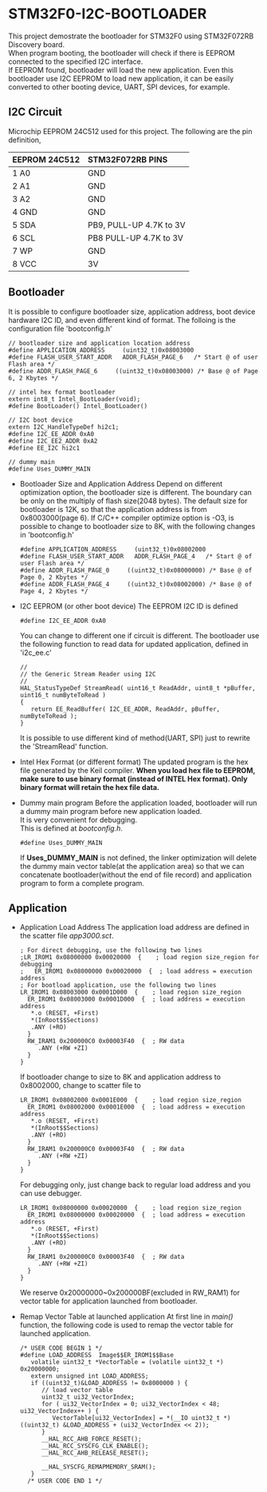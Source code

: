 # STM32F0-I2C-BOOTLOADER
   This project demostrate the bootloader for STM32F0 using STM32F072RB Discovery board.  
When program booting, the bootloader will check if there is EEPROM connected to the specified I2C interface.  
If EEPROM found, bootloader will load the new application.
   Even this bootloader use I2C EEPROM to load new application, it can be easily converted to other booting device, 
UART, SPI devices, for example.  
   
## I2C Circuit

Microchip EEPROM 24C512 used for this project. The following are the pin definition,


| EEPROM 24C512 | STM32F072RB PINS | 
|:--------------|:-----------------|
| 1  A0         | GND |
| 2  A1         | GND |
| 3  A2         | GND |
| 4  GND        | GND |
| 5  SDA        | PB9, PULL-UP 4.7K to 3V |
| 6  SCL        | PB8 PULL-UP 4.7K to 3V  |
| 7  WP         | GND |
| 8  VCC        | 3V  |

## Bootloader
   It is possible to configure bootloader size, application address, boot device hardware I2C ID, 
and even different kind of format.
The folloing is the configuration file 'bootconfig.h'

~~~~
// bootloader size and application location address
#define APPLICATION_ADDRESS     (uint32_t)0x08003000
#define FLASH_USER_START_ADDR   ADDR_FLASH_PAGE_6   /* Start @ of user Flash area */
#define ADDR_FLASH_PAGE_6     ((uint32_t)0x08003000) /* Base @ of Page 6, 2 Kbytes */

// intel hex format bootloader
extern int8_t Intel_BootLoader(void);
#define BootLoader() Intel_BootLoader()

// I2C boot device
extern I2C_HandleTypeDef hi2c1;
#define I2C_EE_ADDR 0xA0
#define I2C_EE2_ADDR 0xA2
#define EE_I2C hi2c1

// dummy main
#define Uses_DUMMY_MAIN

~~~~

* Bootloader Size and Application Address 
   Depend on different optimization option, the bootloader size is different.  The boundary can be only on the 
   multiply of flash size(2048 bytes).  The default size for bootloader is 12K, so that the application address is from 0x8003000(page 6).
   If C/C++ compiler optimize option is -O3, is possible to change to bootloader size to 8K, with the following changes in 'bootconfig.h'
   ~~~~
   #define APPLICATION_ADDRESS     (uint32_t)0x08002000
   #define FLASH_USER_START_ADDR   ADDR_FLASH_PAGE_4   /* Start @ of user Flash area */
   #define ADDR_FLASH_PAGE_0     ((uint32_t)0x08000000) /* Base @ of Page 0, 2 Kbytes */
   #define ADDR_FLASH_PAGE_4     ((uint32_t)0x08002000) /* Base @ of Page 4, 2 Kbytes */
   ~~~~

* I2C EEPROM (or other boot device)
   The EEPROM I2C ID is defined 
   ~~~~
   #define I2C_EE_ADDR 0xA0
   ~~~~
   You can change to different one if circuit is different.  The bootloader use the following function to read data for updated application, 
   defined in 'i2c_ee.c'
   ~~~
   //
   // the Generic Stream Reader using I2C
   //
   HAL_StatusTypeDef StreamRead( uint16_t ReadAddr, uint8_t *pBuffer, uint16_t numByteToRead ) 
   {
      return EE_ReadBuffer( I2C_EE_ADDR, ReadAddr, pBuffer, numByteToRead );
   }   
   ~~~
   It is possible to use different kind of method(UART, SPI) just to rewrite the 'StreamRead' function.  

* Intel Hex Format (or different format)
   The updated program is the hex file generated by the Keil compiler. 
   **When you load hex file to EEPROM, make sure to use binary format
   (instead of INTEL Hex format). Only binary format will retain the hex file data.**
   

* Dummy main program
   Before the application loaded, bootloader will run a dummy main program before new application loaded.  
   It is very convenient for debugging.  
   This is defined at *bootconfig.h*.
   ~~~~
   #define Uses_DUMMY_MAIN
   ~~~~
   If **Uses_DUMMY_MAIN** is not defined, the linker optimization will delete the dummy main vector table(at the application area) 
   so that we can concatenate bootloader(without the end of file record) and application program to form a complete program.

## Application 
* Application Load Address
   The application load address are defined in the scatter file *app3000.sct*.
   ~~~~
   ; For direct debugging, use the following two lines  
   ;LR_IROM1 0x08000000 0x00020000  {    ; load region size_region for debugging
   ;   ER_IROM1 0x08000000 0x00020000  {  ; load address = execution address
   ; For bootload application, use the following two lines
   LR_IROM1 0x08003000 0x0001D000  {    ; load region size_region
     ER_IROM1 0x08003000 0x0001D000  {  ; load address = execution address
      *.o (RESET, +First)
      *(InRoot$$Sections)
      .ANY (+RO)
     }
     RW_IRAM1 0x200000C0 0x00003F40  {  ; RW data
        .ANY (+RW +ZI)
     }
   }
   ~~~~
   If bootloader change to size to 8K and application address to 0x8002000, change to scatter file to 
   ~~~~
   LR_IROM1 0x08002000 0x0001E000  {    ; load region size_region
     ER_IROM1 0x08002000 0x0001E000  {  ; load address = execution address
      *.o (RESET, +First)
      *(InRoot$$Sections)
      .ANY (+RO)
     }
     RW_IRAM1 0x200000C0 0x00003F40  {  ; RW data
        .ANY (+RW +ZI)
     }
   }
   ~~~~
   For debugging only, just change back to regular load address and you can use debugger.
   ~~~~
   LR_IROM1 0x08000000 0x00020000  {    ; load region size_region
     ER_IROM1 0x08000000 0x00020000  {  ; load address = execution address
      *.o (RESET, +First)
      *(InRoot$$Sections)
      .ANY (+RO)
     }
     RW_IRAM1 0x200000C0 0x00003F40  {  ; RW data
        .ANY (+RW +ZI)
     }
   }
   ~~~~
   We reserve 0x20000000~0x200000BF(excluded in RW_RAM1) for vector table for application launched from bootloader.
   
*  Remap Vector Table at launched application
   At first line in *main()* function, the following code is used to remap the vector table for launched application.
   ~~~~
   /* USER CODE BEGIN 1 */
   #define LOAD_ADDRESS  Image$$ER_IROM1$$Base   
      volatile uint32_t *VectorTable = (volatile uint32_t *) 0x20000000;
      extern unsigned int LOAD_ADDRESS;
      if ((uint32_t)&LOAD_ADDRESS != 0x8000000 ) {
         // load vector table
         uint32_t ui32_VectorIndex;
         for ( ui32_VectorIndex = 0; ui32_VectorIndex < 48; ui32_VectorIndex++ ) {
            VectorTable[ui32_VectorIndex] = *(__IO uint32_t *) ((uint32_t) &LOAD_ADDRESS + (ui32_VectorIndex << 2));
         }
         __HAL_RCC_AHB_FORCE_RESET();
         __HAL_RCC_SYSCFG_CLK_ENABLE();
         __HAL_RCC_AHB_RELEASE_RESET();
      
         __HAL_SYSCFG_REMAPMEMORY_SRAM();
      }
     /* USER CODE END 1 */
   ~~~~   
